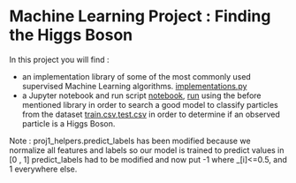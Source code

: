 # Machine Learning Project : Finding the Higgs Boson

In this project you will find : 
* an implementation library of some of the most commonly used supervised Machine Learning algorithms. [implementations.py](./scripts/implementations.py)
* a Jupyter notebook and run script [notebook](./scripts/project1.ipynb), [run](./scripts/run.py) using the before mentioned library in order to search a good model to classify particles from the dataset [train.csv](./data/train.csv),[test.csv](./data/test.csv) in order to determine if an observed particle is a Higgs Boson.


Note : proj1_helpers.predict_labels has been modified because we normalize all features and labels so our model is trained to predict values in [0 , 1]  predict_labels had to be modified and now put -1 where _[i]<=0.5, and 1 everywhere else.  